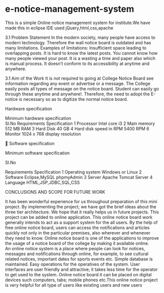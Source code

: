 # e-notice-management-system
This is a simple Online notice management system for institute.We have made this in eclipse IDE used jQuery,html,css,apache

3.1 Problem Statement 
In the modern society, many people have access to modern technology.  Therefore the wall notice board is outdated and has many limitations.
Examples of limitations: Insufficient space leading to overlapping posts. It is hard to know the latest posts. You cannot know how many
people viewed your post. It is a wasting a time and paper also which is manual process. It doesn’t conform to its accessibility at anytime
and anywhere. 
 
3.1 Aim of the Work 
It is not required to going at College Notice Board see information regarding any event or advertise or a message. The College easily posts
all types of message on the notice board. Student can easily go through these anytime and anywhere!.  Therefore, the need to adopt  the 
E-notice is necessary so as to digitize the normal notice board.


 Hardware specification 
 
Minimum hardware specification  
Sl.No Requirements  Specification 
1 Processor Intel core i3 
2 Main memory 512 MB RAM 
3 Hard Disk 40 GB 
4 Hard disk speed in RPM 5400 RPM 6 Monitor 1024 x 768 display resolution 
 
 
 
      Software specification 
 
 
Minimum software specification 
 
Sl.No 
 
Requirements  Specification 
1 Operating system  Windows or Linux 
2 Software  Eclipse,MySQL phpmyAdmin 
3 Server  Apache Tomcat Server 
4 Language  HTML,JSP,JDBC,SQL,CSS 



CONCLUSIONS AND SCOPE FOR FUTURE WORK 
 
It has been wonderful experience for us throughout preparation of this mini project. By implementing the project; we have got the brief
ideas about the three tier architecture. We hope that it really helps us in future projects. This project can be added to online 
application.   This online notice board work generally intends to act as a support system for the all users. By the help of free online
notice board, users can access the notifications and articles quickly not only in the particular premises, also wherever and whenever
they need to know. Online notice board is one of the applications to improve the usage of a notice board of the college by making it 
available online.  
An online notice system is a place where people can look for notices, messages and notifications through online, for example, to see 
cultural related notices, important dates for sports events etc. Simple database is maintained.  Easy operations for the operatives of 
the system. User interfaces are user friendly and attractive; it takes less time for the operator to get used to the system. Online
notice board it can be placed on digital devices such computers, tabs; mobile phones etc.This online notice project is very helpful for
all type of users like existing users and new users 
 
 
